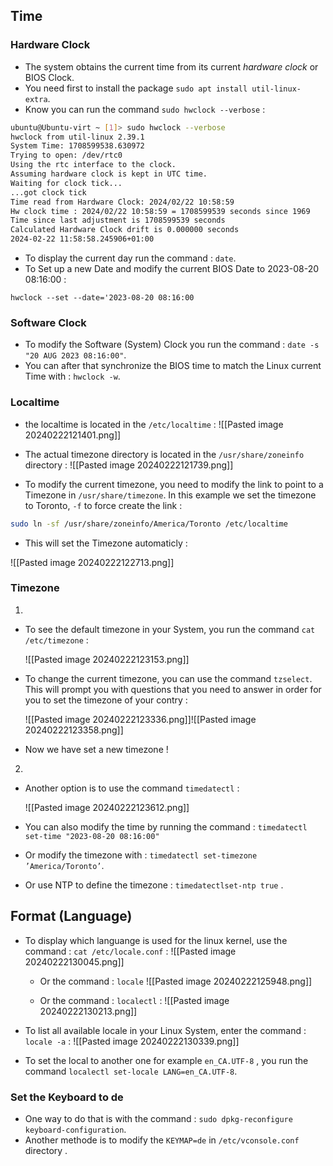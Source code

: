 ## Time
### Hardware Clock

- The system obtains the current time from its current *hardware clock* or BIOS Clock.
- You need first to install the package `sudo apt install util-linux-extra`.
- Know you can run the command `sudo hwclock --verbose` :

```bash
ubuntu@Ubuntu-virt ~ [1]> sudo hwclock --verbose
hwclock from util-linux 2.39.1
System Time: 1708599538.630972
Trying to open: /dev/rtc0
Using the rtc interface to the clock.
Assuming hardware clock is kept in UTC time.
Waiting for clock tick...
...got clock tick
Time read from Hardware Clock: 2024/02/22 10:58:59
Hw clock time : 2024/02/22 10:58:59 = 1708599539 seconds since 1969
Time since last adjustment is 1708599539 seconds
Calculated Hardware Clock drift is 0.000000 seconds
2024-02-22 11:58:58.245906+01:00
```

- To display the current day run the command : `date`.
- To Set up a new Date and modify the current BIOS Date to 2023-08-20 08:16:00 :
  
```
hwclock --set --date='2023-08-20 08:16:00
```

### Software Clock

- To modify the Software (System) Clock you run the command : `date -s "20 AUG 2023 08:16:00"`.
- You can after that synchronize the BIOS time to match the Linux current Time with : `hwclock -w`.

### Localtime

- the localtime is located in the `/etc/localtime` :
  ![[Pasted image 20240222121401.png]]

- The actual timezone directory is located in the `/usr/share/zoneinfo` directory :
  ![[Pasted image 20240222121739.png]]

- To modify the current timezone, you need to modify the link to point to a Timezone in `/usr/share/timezone`. In this example we set the timezone to Toronto, `-f` to force create the link :

```bash
sudo ln -sf /usr/share/zoneinfo/America/Toronto /etc/localtime
```

- This will set the Timezone automaticly :

![[Pasted image 20240222122713.png]]


### Timezone

1. 

- To see the default timezone in your System, you run the command `cat /etc/timezone` :
  
  ![[Pasted image 20240222123153.png]]

- To change the current timezone, you can use the command `tzselect`. This will prompt you with questions that you need to answer in order for you to set the timezone of your contry :
  
  ![[Pasted image 20240222123336.png]]![[Pasted image 20240222123358.png]]

- Now we have set a new timezone !

2. 

- Another option is to use the command `timedatectl` :
  
  ![[Pasted image 20240222123612.png]]

- You can also modify the time by running the command : `timedatectl set-time "2023-08-20 08:16:00"`
- Or modify the timezone with : `timedatectl set-timezone ’America/Toronto’`.
- Or use NTP to define the timezone : `timedatectlset-ntp true` .

## Format (Language)

- To display which languange is used for the linux kernel, use the command : `cat /etc/locale.conf` :
  ![[Pasted image 20240222130045.png]]
  
  - Or the command : `locale` 
    ![[Pasted image 20240222125948.png]]

  - Or the command : `localectl` :
    ![[Pasted image 20240222130213.png]]

- To list all available locale in your Linux System, enter the command : `locale -a` :
  ![[Pasted image 20240222130339.png]]

- To set the local to another one for example `en_CA.UTF-8` , you run the command `localectl set-locale LANG=en_CA.UTF-8`.

### Set the Keyboard to de

- One way to do that is with the command : `sudo dpkg-reconfigure keyboard-configuration`.
- Another methode is to modify the `KEYMAP=de` in `/etc/vconsole.conf` directory .
